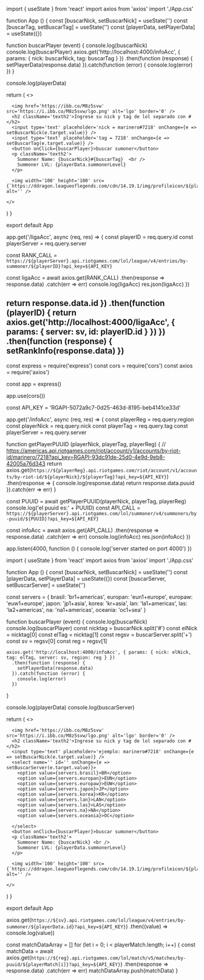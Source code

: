 import { useState } from 'react'
import axios from 'axios'
import './App.css'

function App () {
  const [buscarNick, setBuscarNick] = useState('')
  const [buscarTag, setBuscarTag] = useState('')
  const [playerData, setPlayerData] = useState({})

  function buscarPlayer (event) {
    console.log(buscarNick)
    console.log(buscarPlayer)
    axios.get('http://localhost:4000/infoAcc', { params: { nick: buscarNick, tag: buscarTag } })
      .then(function (response) {
        setPlayerData(response.data)
      }).catch(function (error) {
        console.log(error)
      })
  }

  console.log(playerData)

  return (
    <>

      <img href='https://ibb.co/M8z5svw' src='https://i.ibb.co/M8z5svw/lgo.png' alt='lgo' border='0' />
      <h2 className='texth2'>Ingrese su nick y tag de lol separado con #</h2>
      <input type='text' placeholder='nick = marinero#7218' onChange={e => setBuscarNick(e.target.value)} />
      <input type='text' placeholder='tag = 7218' onChange={e => setBuscarTag(e.target.value)} />
      <button onClick={buscarPlayer}>buscar sumoner</button>
      <p className='texth2'>
        Summoner Name: {buscarNick}#{buscarTag}  <br />
        Summoner LVL: {playerData.summonerLevel}
      </p>

      <img width='100' height='100' src={`https://ddragon.leagueoflegends.com/cdn/14.19.1/img/profileicon/${playerData.profileIconId}.png`} alt='' />

    </>
  )
}

export default App

app.get('/ligaAcc', async (req, res) => {
  const playerID = req.query.id
  const playerServer = req.query.server

  const RANK_CALL = `https://${playerServer}.api.riotgames.com/lol/league/v4/entries/by-summoner/${playerID}?api_key=${API_KEY}`

  const ligaAcc = await axios.get(RANK_CALL)
    .then(response => response.data)
    .catch(err => err)
  console.log(ligaAcc)
  res.json(ligaAcc)
})

return response.data.id
})
.then(function (playerID) {
  return axios.get('http://localhost:4000/ligaAcc', { params: { server: sv, id: playerID.id } })
})
.then(function (response) {
  setRankInfo(response.data)
})
--------------------------------------------------

const express = require('express')
const cors = require('cors')
const axios = require('axios')

const app = express()

app.use(cors())

const API_KEY = 'RGAPI-5072a9c7-0d25-463d-8195-beb4141ce33d'

app.get('/infoAcc', async (req, res) => {
  const playerReg = req.query.region
  const playerNick = req.query.nick
  const playerTag = req.query.tag
  const playerServer = req.query.server

  function getPlayerPUUID (playerNick, playerTag, playerReg) {
    // https://americas.api.riotgames.com/riot/account/v1/accounts/by-riot-id/marinero/7218?api_key=RGAPI-93dc91de-25d0-4e9d-9eb8-42005a76d343
    return axios.get(`https://${playerReg}.api.riotgames.com/riot/account/v1/accounts/by-riot-id/${playerNick}/${playerTag}?api_key=${API_KEY}`)
      .then(response => {
        console.log(response.data)
        return response.data.puuid
      }).catch(err => err)
  }

  const PUUID = await getPlayerPUUID(playerNick, playerTag, playerReg)
  console.log('el puuid es:' + PUUID)
  const API_CALL = `https://${playerServer}.api.riotgames.com/lol/summoner/v4/summoners/by-puuid/${PUUID}?api_key=${API_KEY}`

  const infoAcc = await axios.get(API_CALL)
    .then(response => response.data)
    .catch(err => err)
  console.log(infoAcc)
  res.json(infoAcc)
})

app.listen(4000, function () {
  console.log('server started on port 4000')
})

import { useState } from 'react'
import axios from 'axios'
import './App.css'

function App () {
  const [buscarNick, setBuscarNick] = useState('')
  const [playerData, setPlayerData] = useState({})
  const [buscarServer, setBuscarServer] = useState('')

  const servers = {
    brasil: 'br1+americas',
    europan: 'eun1+europe',
    europaw: 'euw1+europe',
    japon: 'jp1+asia',
    korea: 'kr+asia',
    lan: 'la1+americas',
    las: 'la2+americas',
    na: 'na1+americas',
    oceania: 'oc1+sea'
  }

  function buscarPlayer (event) {
    console.log(buscarNick)
    console.log(buscarPlayer)
    const nicktag = buscarNick.split('#')
    const elNick = nicktag[0]
    const elTag = nicktag[1]
    const regsv = buscarServer.split('+')
    const sv = regsv[0]
    const reg = regsv[1]

    axios.get('http://localhost:4000/infoAcc', { params: { nick: elNick, tag: elTag, server: sv, region: reg } })
      .then(function (response) {
        setPlayerData(response.data)
      }).catch(function (error) {
        console.log(error)
      })
  }

  console.log(playerData)
  console.log(buscarServer)

  return (
    <>

      <img href='https://ibb.co/M8z5svw' src='https://i.ibb.co/M8z5svw/lgo.png' alt='lgo' border='0' />
      <h2 className='texth2'>Ingrese su nick y tag de lol separado con #</h2>
      <input type='text' placeholder='ejemplo: marinero#7218' onChange={e => setBuscarNick(e.target.value)} />
      <select name='' id='' onChange={e => setBuscarServer(e.target.value)}>
        <option value={servers.brasil}>BR</option>
        <option value={servers.europan}>EUN</option>
        <option value={servers.europaw}>EUW</option>
        <option value={servers.japon}>JP</option>
        <option value={servers.korea}>KR</option>
        <option value={servers.lan}>LAN</option>
        <option value={servers.las}>LAS</option>
        <option value={servers.na}>NA</option>
        <option value={servers.oceania}>OC</option>

      </select>
      <button onClick={buscarPlayer}>buscar sumoner</button>
      <p className='texth2'>
        Summoner Name: {buscarNick} <br />
        Summoner LVL: {playerData.summonerLevel}
      </p>

      <img width='100' height='100' src={`https://ddragon.leagueoflegends.com/cdn/14.19.1/img/profileicon/${playerData.profileIconId}.png`} alt='' />

    </>
  )
}

export default App

axios.get(`https://${sv}.api.riotgames.com/lol/league/v4/entries/by-summoner/${playerData.id}?api_key=${API_KEY}`)
      .then((value) =>
        console.log(value))

const matchDataArray = []
for (let i = 0; i < playerMatch.length; i++) {
        const matchData = await axios.get(`https://${reg}.api.riotgames.com/lol/match/v5/matches/by-puuid/${playerMatch[i]}?api_key=${API_KEY}`)
          .then(response => response.data)
          .catch(err => err)
        matchDataArray.push(matchData)
      }